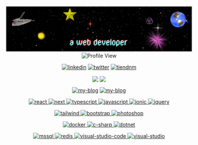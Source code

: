 <div
align="center"
>

![banner](./banner.gif)
![Profile View](https://komarev.com/ghpvc/?username=tiendnm&color=blueviolet)


[![linkedin](https://img.shields.io/badge/linkedin-%230077B5.svg?style=for-the-badge&logo=linkedin&logoColor=white)](https://www.linkedin.com/in/tiendnm/)
[![twitter](https://img.shields.io/badge/Twitter-%231DA1F2.svg?style=for-the-badge&logo=Twitter&logoColor=white)](https://twitter.com/tiendnm_)
[![tiendnm](https://img.shields.io/badge/My%20blog-%23D83B7D.svg?style=for-the-badge)](https://blog.tiendnm.com)

<img height=200 align="center" src="https://github-readme-stats.vercel.app/api?username=tiendnm&theme=highcontrast" />
<img height=200 align="center" src="https://github-readme-stats.vercel.app/api/top-langs?username=tiendnm&layout=compact&langs_count=8&card_width=320&theme=highcontrast" />

[![my-blog](https://github-readme-stats.vercel.app/api/pin/?username=tiendnm&repo=blog&theme=highcontrast)](https://github.com/tiendnm/blog)
[![my-blog](https://github-readme-stats.vercel.app/api/gist?id=9411d0300e28d6ec6882cbf6e1839617&theme=highcontrast)](https://gist.github.com/tiendnm/9411d0300e28d6ec6882cbf6e1839617)

[
![react](https://img.shields.io/badge/react-%2320232a.svg?style=for-the-badge&logo=react&logoColor=%2361DAFB)
![next](https://img.shields.io/badge/NextJS-black?style=for-the-badge&logo=next.js&logoColor=white)
![typescript](https://img.shields.io/badge/typescript-%230175C2.svg?style=for-the-badge&logo=typescript&logoColor=white)
![javascript](https://img.shields.io/badge/javascript-%23323330.svg?style=for-the-badge&logo=javascript&logoColor=%23F7DF1E)
![ionic](https://img.shields.io/badge/Ionic-%233880FF.svg?style=for-the-badge&logo=Ionic&logoColor=white)
![jquery](https://img.shields.io/badge/jquery-%230769AD.svg?style=for-the-badge&logo=jquery&logoColor=white)
](#)

[
![tailwind](https://img.shields.io/badge/tailwindcss-%2338B2AC.svg?style=for-the-badge&logo=tailwind-css&logoColor=white)
![bootstrap](https://img.shields.io/badge/bootstrap-%23563D7C.svg?style=for-the-badge&logo=bootstrap&logoColor=white)
![photoshop](https://img.shields.io/badge/adobe%20photoshop-%2331A8FF.svg?style=for-the-badge&logo=adobe%20photoshop&logoColor=white)
](#)

[
![docker](https://img.shields.io/badge/docker-%232391E6.svg?style=for-the-badge&logo=docker&logoColor=white)
![c-sharp](https://img.shields.io/badge/c%23-%23239120.svg?style=for-the-badge&logo=c-sharp&logoColor=white)
![dotnet](https://img.shields.io/badge/.NET-5C2D91?style=for-the-badge&logo=.net&logoColor=white)
](#)

[
![mssql](https://img.shields.io/badge/MSSQL%20Sever-CC2927?style=for-the-badge&logo=microsoft%20sql%20server&logoColor=white)
![redis](https://img.shields.io/badge/redis-%23DD0031.svg?style=for-the-badge&logo=redis&logoColor=white)
![visual-studio-code](https://img.shields.io/badge/Visual%20Studio%20Code-0078d7.svg?style=for-the-badge&logo=visual-studio-code&logoColor=white)
![visual-studio](https://img.shields.io/badge/Visual%20Studio-5C2D91.svg?style=for-the-badge&logo=visual-studio&logoColor=white)
](#)

</div>


##






